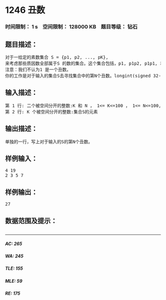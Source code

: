 # 1246 丑数   
### 时间限制： 1 s&nbsp;&nbsp;&nbsp;&nbsp;空间限制： 128000 KB&nbsp;&nbsp;&nbsp;&nbsp;题目等级： 钻石  
## 题目描述：  

<pre>
对于一给定的素数集合 S = {p1, p2, ..., pK},   
来考虑那些质因数全部属于S 的数的集合。这个集合包括，p1, p1p2, p1p1, 和 p1p2p3 (还有其它)。这是个对于一个输入的S的丑数集合。  
注意：我们不认为1 是一个丑数。  
你的工作是对于输入的集合S去寻找集合中的第N个丑数。longint(signed 32-bit)对于程序是足够的。
</pre>
  
  
## 输入描述：  

<pre>
第 1 行: 二个被空间分开的整数:K 和 N ， 1<= K<=100 ， 1<= N<=100,000.   
第 2 行: K 个被空间分开的整数:集合S的元素
</pre>
  
  
## 输出描述：  

<pre>
单独的一行，写上对于输入的S的第N个丑数。
</pre>
  
  
## 样例输入：  

<pre>
4 19  
2 3 5 7
</pre>
  
  
## 样例输出：  

<pre>
27
</pre>
  
  
## 数据范围及提示：  

<pre>
</pre>
  
  
***  

##### AC: 265  
##### WA: 245  
##### TLE: 155  
##### MLE: 59  
##### RE: 175  
